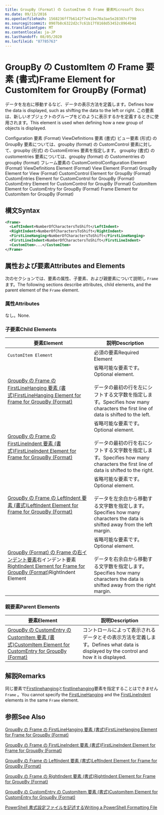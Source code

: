 ```yaml
---
title: GroupBy (Format) の CustomItem の Frame 要素Microsoft Docs
ms.date: 09/13/2016
ms.openlocfilehash: 1568236ff7b6142f7e41be70a3ae5e28307cf790
ms.sourcegitcommit: 0907b8c6322d2c7c61b17f8168d53452c8964b41
ms.translationtype: MT
ms.contentlocale: ja-JP
ms.lasthandoff: 08/05/2020
ms.locfileid: "87785763"
---
```

# <a name="frame-element-for-customitem-for-groupby-format"></a><span data-ttu-id="b0d7a-102">GroupBy の CustomItem の Frame 要素 (書式)</span><span class="sxs-lookup"><span data-stu-id="b0d7a-102">Frame Element for CustomItem for GroupBy (Format)</span></span>

<span data-ttu-id="b0d7a-103">データを左右に移動するなど、データの表示方法を定義します。</span><span class="sxs-lookup"><span data-stu-id="b0d7a-103">Defines how the data is displayed, such as shifting the data to the left or right.</span></span> <span data-ttu-id="b0d7a-104">この要素は、新しいオブジェクトのグループをどのように表示するかを定義するときに使用されます。</span><span class="sxs-lookup"><span data-stu-id="b0d7a-104">This element is used when defining how a new group of objects is displayed.</span></span>

<span data-ttu-id="b0d7a-105">Configuration 要素 (Format) ViewDefinitions 要素 (書式) ビュー要素 (形式) の GroupBy 要素については、groupby (format) の CustomControl 要素に対して、groupby (形式) の CustomEntries 要素を指定します。 groupby (書式) の customentries 要素については、groupby (format) の Customentries の groupby (format) フレーム要素の CustomControl</span><span class="sxs-lookup"><span data-stu-id="b0d7a-105">Configuration Element (Format) ViewDefinitions Element (Format) View Element (Format) GroupBy Element for View (Format) CustomControl Element for GroupBy (Format) CustomEntries Element for CustomControl for GroupBy (Format) CustomEntry Element for CustomControl for GroupBy (Format) CustomItem Element for CustomEntry for GroupBy (Format) Frame Element for CustomItem for GroupBy (Format)</span></span>

## <a name="syntax"></a><span data-ttu-id="b0d7a-106">構文</span><span class="sxs-lookup"><span data-stu-id="b0d7a-106">Syntax</span></span>

```xml
<Frame>
  <LeftIndent>NumberOfCharactersToShift</LeftIndent>
  <RightIndent>NumberOfCharactersToShift</RightIndent>
  <FirstLineHanging>NumberOfCharactersToShift</FirstLineHanging>
  <FirstLineIndent>NumberOfCharactersToShift</FirstLineIndent>
  <CustomItem>...</CustomItem>
</Frame>
```

## <a name="attributes-and-elements"></a><span data-ttu-id="b0d7a-107">属性および要素</span><span class="sxs-lookup"><span data-stu-id="b0d7a-107">Attributes and Elements</span></span>

<span data-ttu-id="b0d7a-108">次のセクションでは、要素の属性、子要素、および親要素について説明し `Frame` ます。</span><span class="sxs-lookup"><span data-stu-id="b0d7a-108">The following sections describe attributes, child elements, and the parent element of the `Frame` element.</span></span>

### <a name="attributes"></a><span data-ttu-id="b0d7a-109">属性</span><span class="sxs-lookup"><span data-stu-id="b0d7a-109">Attributes</span></span>

<span data-ttu-id="b0d7a-110">なし。</span><span class="sxs-lookup"><span data-stu-id="b0d7a-110">None.</span></span>

### <a name="child-elements"></a><span data-ttu-id="b0d7a-111">子要素</span><span class="sxs-lookup"><span data-stu-id="b0d7a-111">Child Elements</span></span>

|<span data-ttu-id="b0d7a-112">要素</span><span class="sxs-lookup"><span data-stu-id="b0d7a-112">Element</span></span>|<span data-ttu-id="b0d7a-113">説明</span><span class="sxs-lookup"><span data-stu-id="b0d7a-113">Description</span></span>|
|-------------|-----------------|
|`CustomItem Element`|<span data-ttu-id="b0d7a-114">必須の要素</span><span class="sxs-lookup"><span data-stu-id="b0d7a-114">Required Element</span></span>|
|[<span data-ttu-id="b0d7a-115">GroupBy の Frame の FirstLineHanging 要素 (書式)</span><span class="sxs-lookup"><span data-stu-id="b0d7a-115">FirstLineHanging Element for Frame for GroupBy (Format)</span></span>](./firstlinehanging-element-for-frame-for-groupby-format.md)|<span data-ttu-id="b0d7a-116">省略可能な要素です。</span><span class="sxs-lookup"><span data-stu-id="b0d7a-116">Optional element.</span></span><br /><br /> <span data-ttu-id="b0d7a-117">データの最初の行を左にシフトする文字数を指定します。</span><span class="sxs-lookup"><span data-stu-id="b0d7a-117">Specifies how many characters the first line of data is shifted to the left.</span></span>|
|[<span data-ttu-id="b0d7a-118">GroupBy の Frame の FirstLineIndent 要素 (書式)</span><span class="sxs-lookup"><span data-stu-id="b0d7a-118">FirstLineIndent Element for Frame for GroupBy (Format)</span></span>](./firstlineindent-element-for-frame-for-groupby-format.md)|<span data-ttu-id="b0d7a-119">省略可能な要素です。</span><span class="sxs-lookup"><span data-stu-id="b0d7a-119">Optional element.</span></span><br /><br /> <span data-ttu-id="b0d7a-120">データの最初の行を右にシフトする文字数を指定します。</span><span class="sxs-lookup"><span data-stu-id="b0d7a-120">Specifies how many characters the first line of data is shifted to the right.</span></span>|
|[<span data-ttu-id="b0d7a-121">GroupBy の Frame の LeftIndent 要素 (書式)</span><span class="sxs-lookup"><span data-stu-id="b0d7a-121">LeftIndent Element for Frame for GroupBy (Format)</span></span>](./leftindent-element-for-frame-for-groupby-format.md)|<span data-ttu-id="b0d7a-122">省略可能な要素です。</span><span class="sxs-lookup"><span data-stu-id="b0d7a-122">Optional element.</span></span><br /><br /> <span data-ttu-id="b0d7a-123">データを左余白から移動する文字数を指定します。</span><span class="sxs-lookup"><span data-stu-id="b0d7a-123">Specifies how many characters the data is shifted away from the left margin.</span></span>|
|<span data-ttu-id="b0d7a-124">[GroupBy (Format) の Frame の右インデント要素](./rightindent-element-for-frame-for-groupby-format.md)右インデント要素</span><span class="sxs-lookup"><span data-stu-id="b0d7a-124">[RightIndent Element for Frame for GroupBy (Format)](./rightindent-element-for-frame-for-groupby-format.md)RightIndent Element</span></span>|<span data-ttu-id="b0d7a-125">省略可能な要素です。</span><span class="sxs-lookup"><span data-stu-id="b0d7a-125">Optional element.</span></span><br /><br /> <span data-ttu-id="b0d7a-126">データを右余白から移動する文字数を指定します。</span><span class="sxs-lookup"><span data-stu-id="b0d7a-126">Specifies how many characters the data is shifted away from the right margin.</span></span>|

### <a name="parent-elements"></a><span data-ttu-id="b0d7a-127">親要素</span><span class="sxs-lookup"><span data-stu-id="b0d7a-127">Parent Elements</span></span>

|<span data-ttu-id="b0d7a-128">要素</span><span class="sxs-lookup"><span data-stu-id="b0d7a-128">Element</span></span>|<span data-ttu-id="b0d7a-129">説明</span><span class="sxs-lookup"><span data-stu-id="b0d7a-129">Description</span></span>|
|-------------|-----------------|
|[<span data-ttu-id="b0d7a-130">GroupBy の CustomEntry の CustomItem 要素 (書式)</span><span class="sxs-lookup"><span data-stu-id="b0d7a-130">CustomItem Element for CustomEntry for GroupBy (Format)</span></span>](./customitem-element-for-customentry-for-groupby-format.md)|<span data-ttu-id="b0d7a-131">コントロールによって表示されるデータとその表示方法を定義します。</span><span class="sxs-lookup"><span data-stu-id="b0d7a-131">Defines what data is displayed by the control and how it is displayed.</span></span>|

## <a name="remarks"></a><span data-ttu-id="b0d7a-132">解説</span><span class="sxs-lookup"><span data-stu-id="b0d7a-132">Remarks</span></span>

<span data-ttu-id="b0d7a-133">同じ要素で[Firstlinehanging](./firstlinehanging-element-for-frame-for-groupby-format.md)と[firstlinehanging](./firstlineindent-element-for-frame-for-groupby-format.md)要素を指定することはできません `Frame` 。</span><span class="sxs-lookup"><span data-stu-id="b0d7a-133">You cannot specify the [FirstLineHanging](./firstlinehanging-element-for-frame-for-groupby-format.md) and the [FirstLineIndent](./firstlineindent-element-for-frame-for-groupby-format.md) elements in the same `Frame` element.</span></span>

## <a name="see-also"></a><span data-ttu-id="b0d7a-134">参照</span><span class="sxs-lookup"><span data-stu-id="b0d7a-134">See Also</span></span>

[<span data-ttu-id="b0d7a-135">GroupBy の Frame の FirstLineHanging 要素 (書式)</span><span class="sxs-lookup"><span data-stu-id="b0d7a-135">FirstLineHanging Element for Frame for GroupBy (Format)</span></span>](./firstlinehanging-element-for-frame-for-groupby-format.md)

[<span data-ttu-id="b0d7a-136">GroupBy の Frame の FirstLineIndent 要素 (書式)</span><span class="sxs-lookup"><span data-stu-id="b0d7a-136">FirstLineIndent Element for Frame for GroupBy (Format)</span></span>](./firstlineindent-element-for-frame-for-groupby-format.md)

[<span data-ttu-id="b0d7a-137">GroupBy の Frame の LeftIndent 要素 (書式)</span><span class="sxs-lookup"><span data-stu-id="b0d7a-137">LeftIndent Element for Frame for GroupBy (Format)</span></span>](./leftindent-element-for-frame-for-groupby-format.md)

[<span data-ttu-id="b0d7a-138">GroupBy の Frame の RightIndent 要素 (書式)</span><span class="sxs-lookup"><span data-stu-id="b0d7a-138">RightIndent Element for Frame for GroupBy (Format)</span></span>](./rightindent-element-for-frame-for-groupby-format.md)

[<span data-ttu-id="b0d7a-139">GroupBy の CustomEntry の CustomItem 要素 (書式)</span><span class="sxs-lookup"><span data-stu-id="b0d7a-139">CustomItem Element for CustomEntry for GroupBy (Format)</span></span>](./customitem-element-for-customentry-for-groupby-format.md)

[<span data-ttu-id="b0d7a-140">PowerShell 書式設定ファイルを記述する</span><span class="sxs-lookup"><span data-stu-id="b0d7a-140">Writing a PowerShell Formatting File</span></span>](./writing-a-powershell-formatting-file.md)
